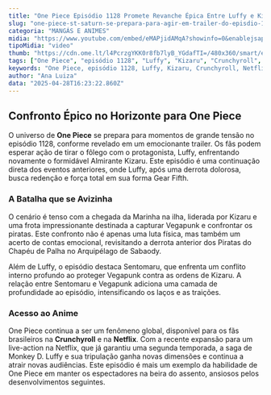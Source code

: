```yaml
---
title: "One Piece Episódio 1128 Promete Revanche Épica Entre Luffy e Kizaru"
slug: "one-piece-st-saturn-se-prepara-para-agir-em-trailer-do-episdio-1128-assista"
categoria: "MANGÁS E ANIMES"
midia: "https://www.youtube.com/embed/eMAPjidAMqA?showinfo=0&enablejsapi=1"
tipoMidia: "video"
thumb: "https://cdn.ome.lt/l4PcrzgYKK0r8fb7lyB_YGdafTI=/480x360/smart/extras/conteudos/omelete_THUMB_-_2025-04-28T130115.233.png"
tags: ["One Piece", "episódio 1128", "Luffy", "Kizaru", "Crunchyroll", "Netflix", "anime", "Gear Fifth", "Vegapunk", "live-action One Piece"]
keywords: "One Piece, episódio 1128, Luffy, Kizaru, Crunchyroll, Netflix, anime, Gear Fifth, Vegapunk, live-action One Piece"
author: "Ana Luiza"
data: "2025-04-28T16:23:22.860Z"
---
```


## Confronto Épico no Horizonte para One Piece

O universo de **One Piece** se prepara para momentos de grande tensão no episódio 1128, conforme revelado em um emocionante trailer. Os fãs podem esperar ação de tirar o fôlego com o protagonista, Luffy, enfrentando novamente o formidável Almirante Kizaru. Este episódio é uma continuação direta dos eventos anteriores, onde Luffy, após uma derrota dolorosa, busca redenção e força total em sua forma Gear Fifth.

### A Batalha que se Avizinha

O cenário é tenso com a chegada da Marinha na ilha, liderada por Kizaru e uma frota impressionante destinada a capturar Vegapunk e confrontar os piratas. Este confronto não é apenas uma luta física, mas também um acerto de contas emocional, revisitando a derrota anterior dos Piratas do Chapéu de Palha no Arquipélago de Sabaody.

Além de Luffy, o episódio destaca Sentomaru, que enfrenta um conflito interno profundo ao proteger Vegapunk contra as ordens de Kizaru. A relação entre Sentomaru e Vegapunk adiciona uma camada de profundidade ao episódio, intensificando os laços e as traições.

### Acesso ao Anime

One Piece continua a ser um fenômeno global, disponível para os fãs brasileiros na **Crunchyroll** e na **Netflix**. Com a recente expansão para um live-action na Netflix, que já garantiu uma segunda temporada, a saga de Monkey D. Luffy e sua tripulação ganha novas dimensões e continua a atrair novas audiências. Este episódio é mais um exemplo da habilidade de One Piece em manter os espectadores na beira do assento, ansiosos pelos desenvolvimentos seguintes.